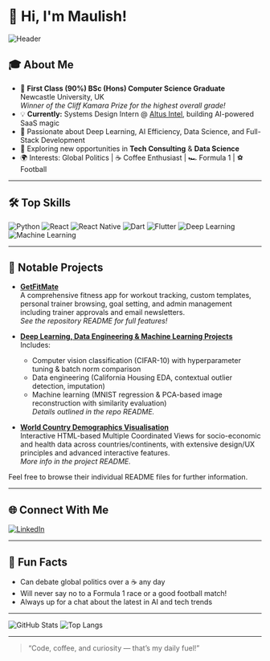# 👋 Hi, I'm Maulish!

![Header](https://capsule-render.vercel.app/api?type=waving&color=auto&height=180&section=header&text=Hey%20there!%20I'm%20Maulish%20👨‍💻&fontSize=32&animation=twinkling)

## 🎓 About Me

- 🏅 **First Class (90%) BSc (Hons) Computer Science Graduate**  
  Newcastle University, UK  
  *Winner of the Cliff Kamara Prize for the highest overall grade!*
- 💡 **Currently:** Systems Design Intern @ [Altus Intel](https://altus-intel.com/), building AI-powered SaaS magic
- 🧠 Passionate about Deep Learning, AI Efficiency, Data Science, and Full-Stack Development
- 🚀 Exploring new opportunities in **Tech Consulting** & **Data Science**
- 🌍 Interests: Global Politics | ☕ Coffee Enthusiast | 🏎️ Formula 1 | ⚽ Football

---

## 🛠️ Top Skills

![Python](https://img.shields.io/badge/Python-3670A0?style=for-the-badge&logo=python&logoColor=ffdd54)
![React](https://img.shields.io/badge/React-20232A?style=for-the-badge&logo=react&logoColor=61DAFB)
![React Native](https://img.shields.io/badge/React_Native-20232A?style=for-the-badge&logo=react&logoColor=61DAFB)
![Dart](https://img.shields.io/badge/Dart-0175C2?style=for-the-badge&logo=dart&logoColor=white)
![Flutter](https://img.shields.io/badge/Flutter-02569B?style=for-the-badge&logo=flutter&logoColor=white)
![Deep Learning](https://img.shields.io/badge/Deep%20Learning-FF6F00?style=for-the-badge&logo=tensorflow&logoColor=white)
![Machine Learning](https://img.shields.io/badge/Machine%20Learning-00C7B7?style=for-the-badge&logo=scikitlearn&logoColor=white)

---

## 🚀 Notable Projects

- **[GetFitMate](https://github.com/maulish34/GetFitMate)**  
  A comprehensive fitness app for workout tracking, custom templates, personal trainer browsing, goal setting, and admin management including trainer approvals and email newsletters.  
  *See the repository README for full features!*

- **[Deep Learning, Data Engineering & Machine Learning Projects](https://github.com/maulish34/deep-learning-data-engineering-ml)**  
  Includes:  
  - Computer vision classification (CIFAR-10) with hyperparameter tuning & batch norm comparison  
  - Data engineering (California Housing EDA, contextual outlier detection, imputation)  
  - Machine learning (MNIST regression & PCA-based image reconstruction with similarity evaluation)  
  *Details outlined in the repo README.*

- **[World Country Demographics Visualisation](https://github.com/maulish34/world-country-demographics-viz)**  
  Interactive HTML-based Multiple Coordinated Views for socio-economic and health data across countries/continents, with extensive design/UX principles and advanced interactive features.  
  *More info in the project README.*

Feel free to browse their individual README files for further information.

---

## 🌐 Connect With Me

[![LinkedIn](https://img.shields.io/badge/-LinkedIn-blue?logo=linkedin&style=for-the-badge)](https://www.linkedin.com/in/maulish-shhah/)

---

## 🤔 Fun Facts

- Can debate global politics over a ☕ any day
- Will never say no to a Formula 1 race or a good football match!
- Always up for a chat about the latest in AI and tech trends

---

![GitHub Stats](https://github-readme-stats.vercel.app/api?username=maulish34&show_icons=true&theme=radical)
![Top Langs](https://github-readme-stats.vercel.app/api/top-langs/?username=maulish34&layout=compact&theme=radical)

---

> “Code, coffee, and curiosity — that’s my daily fuel!” 
